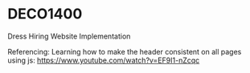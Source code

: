 # DECO1400
Dress Hiring Website Implementation


Referencing:
Learning how to make the header consistent on all pages using js:
https://www.youtube.com/watch?v=EF9I1-nZcqc

